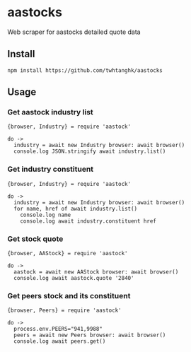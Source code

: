 # aastocks
Web scraper for aastocks detailed quote data

## Install
```
npm install https://github.com/twhtanghk/aastocks
```

## Usage
### Get aastock industry list
```
{browser, Industry} = require 'aastock'

do ->
  industry = await new Industry browser: await browser()
  console.log JSON.stringify await industry.list()
```

### Get industry constituent
```
{browser, Industry} = require 'aastock'

do ->
  industry = await new Industry browser: await browser()
  for name, href of await industry.list()
    console.log name
    console.log await industry.constituent href
```

### Get stock quote
```
{browser, AAStock} = require 'aastock'

do ->
  aastock = await new AAStock browser: await browser()
  console.log await aastock.quote '2840'
```

### Get peers stock and its constituent
```
{browser, Peers} = require 'aastock'

do ->
  process.env.PEERS="941,9988"
  peers = await new Peers browser: await browser()
  console.log await peers.get()
```
